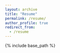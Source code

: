 ```yaml
---
layout: archive
title: "Resume"
permalink: /resume/
author_profile: true
redirect_from:
  - /resume
---
```


{% include base_path %}

